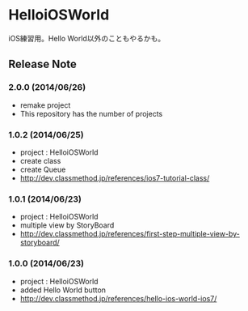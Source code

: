 HelloiOSWorld
=============

iOS練習用。Hello World以外のこともやるかも。


Release Note
----------------------------------------

### 2.0.0 (2014/06/26)
- remake project
- This repository has the number of projects

### 1.0.2 (2014/06/25)
- project : HelloiOSWorld
- create class
- create Queue
- http://dev.classmethod.jp/references/ios7-tutorial-class/

### 1.0.1 (2014/06/23)
- project : HelloiOSWorld
- multiple view by StoryBoard
- http://dev.classmethod.jp/references/first-step-multiple-view-by-storyboard/

### 1.0.0 (2014/06/23)
- project : HelloiOSWorld
- added Hello World button
- http://dev.classmethod.jp/references/hello-ios-world-ios7/
